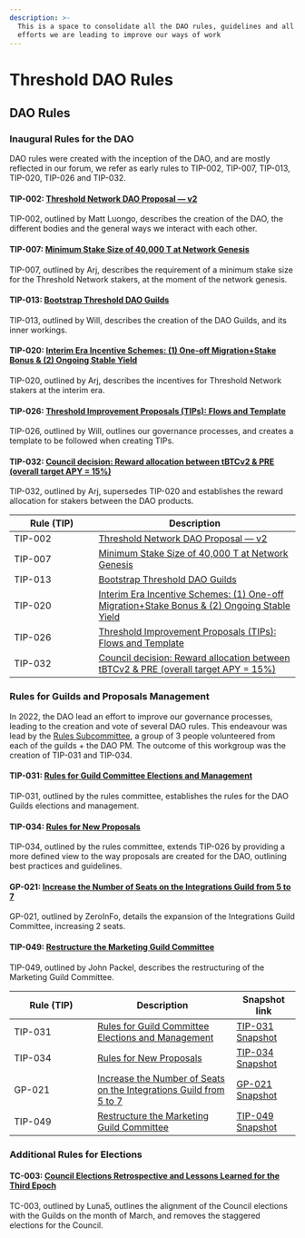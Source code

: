 ```yaml
---
description: >-
  This is a space to consolidate all the DAO rules, guidelines and all the
  efforts we are leading to improve our ways of work
---
```


# Threshold DAO Rules

## DAO Rules

### Inaugural Rules for the DAO

DAO rules were created with the inception of the DAO, and are mostly reflected in our forum, we refer as early rules to TIP-002, TIP-007, TIP-013, TIP-020, TIP-026 and TIP-032.

#### TIP-002: [**Threshold Network DAO Proposal — v2**](https://forum.threshold.network/t/tip-002-threshold-network-dao-proposal-v2/57)

TIP-002, outlined by Matt Luongo, describes the creation of the DAO, the different bodies and the general ways we interact with each other.

#### TIP-007: [**Minimum Stake Size of 40,000 T at Network Genesis**](https://forum.threshold.network/t/tip-007-minimum-stake-size-of-40-000-t-at-network-genesis/203)

TIP-007, outlined by Arj, describes the requirement of a minimum stake size for the Threshold Network stakers, at the moment of the network genesis.

#### TIP-013: [**Bootstrap Threshold DAO Guilds**](https://forum.threshold.network/t/tip-013-bootstrap-threshold-dao-guilds/246)

TIP-013, outlined by Will, describes the creation of the DAO Guilds, and its inner workings.

#### TIP-020: [**Interim Era Incentive Schemes: (1) One-off Migration+Stake Bonus & (2) Ongoing Stable Yield**](https://forum.threshold.network/t/tip-020-interim-era-incentive-schemes-1-one-off-migration-stake-bonus-2-ongoing-stable-yield/297)

TIP-020, outlined by Arj, describes the incentives for Threshold Network stakers at the interim era.

#### TIP-026: [**Threshold Improvement Proposals (TIPs): Flows and Template**](https://forum.threshold.network/t/tip-026-threshold-improvement-proposals-tips-flows-and-template/355)

TIP-026, outlined by Will, outlines our governance processes, and creates a template to be followed when creating TIPs.

#### TIP-032: [**Council decision: Reward allocation between tBTCv2 & PRE (overall target APY = 15%)**](https://forum.threshold.network/t/tip-032-council-decision-reward-allocation-between-tbtcv2-pre-overall-target-apy-15/393)

TIP-032, outlined by Arj, supersedes TIP-020 and establishes the reward allocation for stakers between the DAO products.



<table><thead><tr><th width="133">Rule (TIP)</th><th>Description</th></tr></thead><tbody><tr><td>TIP-002</td><td><a href="https://forum.threshold.network/t/tip-002-threshold-network-dao-proposal-v2/57">Threshold Network DAO Proposal — v2</a></td></tr><tr><td>TIP-007</td><td><a href="https://forum.threshold.network/t/tip-007-minimum-stake-size-of-40-000-t-at-network-genesis/203">Minimum Stake Size of 40,000 T at Network Genesis</a></td></tr><tr><td>TIP-013</td><td><a href="https://forum.threshold.network/t/tip-013-bootstrap-threshold-dao-guilds/246">Bootstrap Threshold DAO Guilds</a></td></tr><tr><td>TIP-020</td><td><a href="https://forum.threshold.network/t/tip-020-interim-era-incentive-schemes-1-one-off-migration-stake-bonus-2-ongoing-stable-yield/297">Interim Era Incentive Schemes: (1) One-off Migration+Stake Bonus &#x26; (2) Ongoing Stable Yield</a></td></tr><tr><td>TIP-026</td><td><a href="https://forum.threshold.network/t/tip-026-threshold-improvement-proposals-tips-flows-and-template/355">Threshold Improvement Proposals (TIPs): Flows and Template</a></td></tr><tr><td>TIP-032</td><td><a href="https://forum.threshold.network/t/tip-032-council-decision-reward-allocation-between-tbtcv2-pre-overall-target-apy-15/393">Council decision: Reward allocation between tBTCv2 &#x26; PRE (overall target APY = 15%)</a></td></tr></tbody></table>

### Rules for Guilds and Proposals Management

In 2022, the DAO lead an effort to improve our governance processes, leading to the creation and vote of several DAO rules. This endeavour was lead by the [Rules Subcommittee](https://www.notion.so/Rules-Subcommittee-b3e6c469fc534536b8eb65dd9e137cec?pvs=21), a group of 3 people volunteered from each of the guilds + the DAO PM. The outcome of this workgroup was the creation of TIP-031 and TIP-034.

#### **TIP-031**: [**Rules for Guild Committee Elections and Management**](https://forum.threshold.network/t/tip-031-rules-for-guild-committee-elections-and-management/378)

TIP-031, outlined by the rules committee, establishes the rules for the DAO Guilds elections and management.

#### TIP-034: [**Rules for New Proposals**](https://forum.threshold.network/t/tip-034-rules-for-new-proposals/404)

TIP-034, outlined by the rules committee, extends TIP-026 by providing a more defined view to the way proposals are created for the DAO, outlining best practices and guidelines.

#### GP-021: [Increase the Number of Seats on the Integrations Guild from 5 to 7](https://forum.threshold.network/t/gp-021-increase-the-number-of-seats-on-the-integrations-guild-from-5-to-7/549)

GP-021, outlined by ZeroInFo, details the expansion of the Integrations Guild Committee, increasing 2 seats.

#### TIP-049: [**Restructure the Marketing Guild Committee**](https://forum.threshold.network/t/tip-49-restructure-the-marketing-guild-committee/573)

TIP-049, outlined by John Packel, describes the restructuring of the Marketing Guild Committee.



<table><thead><tr><th width="131">Rule (TIP)</th><th>Description</th><th>Snapshot link</th></tr></thead><tbody><tr><td>TIP-031</td><td><a href="https://forum.threshold.network/t/tip-031-rules-for-guild-committee-elections-and-management/378">Rules for Guild Committee Elections and Management</a></td><td><a href="https://snapshot.org/#/threshold.eth/proposal/0xe75cd2ce2a275be58c0db09b28bcbf950dd8c9241d05f6b95debba9078450d42">TIP-031 Snapshot</a></td></tr><tr><td>TIP-034</td><td><a href="https://forum.threshold.network/t/tip-034-rules-for-new-proposals/404">Rules for New Proposals</a></td><td><a href="https://snapshot.org/#/threshold.eth/proposal/0x43f6e52a270caf36e690f96a13a8df26e4ceb68222035798eb5067179074ff87">TIP-034 Snapshot</a></td></tr><tr><td>GP-021</td><td><a href="https://forum.threshold.network/t/gp-021-increase-the-number-of-seats-on-the-integrations-guild-from-5-to-7/549">Increase the Number of Seats on the Integrations Guild from 5 to 7</a></td><td><a href="https://snapshot.org/#/threshold.eth/proposal/0xaec8b04cf32ab2a62183ec09944d08b19f714d61b559f90ddcce68a8ce73fbe4">GP-021 Snapshot</a></td></tr><tr><td>TIP-049</td><td><a href="https://forum.threshold.network/t/tip-49-restructure-the-marketing-guild-committee/573">Restructure the Marketing Guild Committee</a></td><td><a href="https://snapshot.org/#/threshold.eth/proposal/0xa92eeb9c057c1aaf3e4b1b081a1bed2bf751777baf902253eb6efcfe79191ab6">TIP-049 Snapshot</a></td></tr></tbody></table>

### Additional Rules for Elections

#### TC-003: [Council Elections Retrospective and Lessons Learned for the Third Epoch](https://forum.threshold.network/t/council-elections-retrospective-and-lessons-learned-for-the-third-epoch/722/3)

TC-003, outlined by Luna5, outlines the alignment of the Council elections with the Guilds on the month of March, and removes the staggered elections for the Council.
